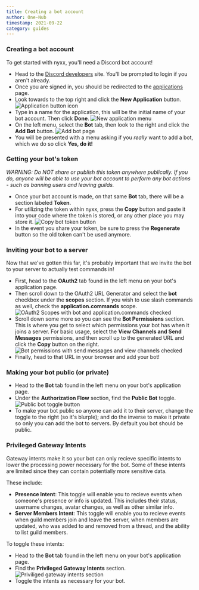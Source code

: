 ```yaml
---
title: Creating a bot account
author: One-Nub
timestamp: 2021-09-22
category: guides
---
```


### Creating a bot account
To get started with nyxx, you'll need a Discord bot account!

- Head to the [Discord developers](https://discord.com/developers) site.
You'll be prompted to login if you aren't already.
- Once you are signed in, you should be redirected to the [applications](https://discord.com/developers/applications) page.
- Look towards to the top right and click the **New Application** button. ![Application button icon](assets/new_application_button.png)
- Type in a name for the application, this will be the initial name of your bot account. Then click **Done**. ![New application menu](assets/create_application_page.png)
- On the left menu, select the **Bot** tab, then look to the right and click the **Add Bot** button. ![Add bot page](assets/add_bot_page.png)
- You will be presented with a menu asking if you *really* want to add a bot, which we do so click **Yes, do it!**

### Getting your bot's token
_WARNING: Do NOT share or publish this token anywhere publically. If you do, anyone will be able to use your bot account to perform any bot actions - such as banning users and leaving guilds._

- Once your bot account is made, on that same **Bot** tab, there will be a section labeled **Token**.
- For utilizing the token within nyxx, press the **Copy** button and paste it into your code where the token is stored, or any other place you may store it. ![Copy bot token button](assets/copy_bot_token.png)
- In the event you share your token, be sure to press the **Regenerate** button so the old token can't be used anymore.

### Inviting your bot to a server
Now that we've gotten this far, it's probably important that we invite the bot to your server to actually test commands in!

- First, head to the **OAuth2** tab found in the left menu on your bot's application page.
- Then scroll down to the OAuth2 URL Generator and select the **bot** checkbox under the **scopes** section. If you wish to use slash commands as well, check the **application.commands** scope. ![OAuth2 Scopes with bot and application.commands checked](assets/select_bot_scopes.png)
- Scroll down some more so you can see the **Bot Permissions** section. This is where you get to select which permissions your bot has when it joins a server. For basic usage, select the **View Channels and Send Messages** permissions, and then scroll up to the generated URL and click the **Copy** button on the right. ![Bot permissions with send messages and view channels checked](assets/select_bot_permissions.png)
- Finally, head to that URL in your browser and add your bot!

### Making your bot public (or private)
- Head to the **Bot** tab found in the left menu on your bot's application page.
- Under the **Authorization Flow** section, find the **Public Bot** toggle. ![Public bot toggle button](assets/make_bot_public.png)
- To make your bot public so anyone can add it to their server, change the toggle to the right (so it's blurple); and do the inverse to make it private so only you can add the bot to servers. By default you bot should be public.

### Privileged Gateway Intents
Gateway intents make it so your bot can only recieve specific intents to lower the processing power necessary for the bot. Some of these intents are limited since they can contain potentially more sensitive data.

These include:
- **Presence Intent**: This toggle will enable you to recieve events when someone's presence or info is updated. This includes their status, username changes, avatar changes, as well as other similar info.
- **Server Members Intent**: This toggle will enable you to recieve events when guild members join and leave the server, when members are updated, who was added to and removed from a thread, and the ability to list guild members.

To toggle these intents:
- Head to the **Bot** tab found in the left menu on your bot's application page.
- Find the **Privileged Gateway Intents** section. ![Priviliged gateway intents section](assets/priv_gw_intents.png)
- Toggle the intents as necessary for your bot.
